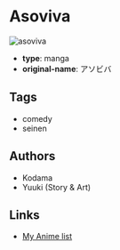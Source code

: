 # Asoviva

![asoviva](https://cdn.myanimelist.net/images/manga/1/42639.jpg)

-   **type**: manga
-   **original-name**: アソビバ

## Tags

-   comedy
-   seinen

## Authors

-   Kodama
-   Yuuki (Story & Art)

## Links

-   [My Anime list](https://myanimelist.net/manga/26522/Asoviva)

